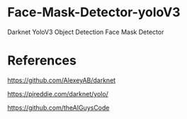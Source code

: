 # Face-Mask-Detector-yoloV3
Darknet YoloV3 Object Detection Face Mask Detector

# References

https://github.com/AlexeyAB/darknet

https://pjreddie.com/darknet/yolo/

https://github.com/theAIGuysCode
